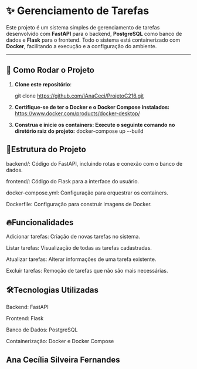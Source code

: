 # ✨ Gerenciamento de Tarefas


Este projeto é um sistema simples de gerenciamento de tarefas desenvolvido com **FastAPI** para o backend, **PostgreSQL** como banco de dados e **Flask** para o frontend. Todo o sistema está containerizado com **Docker**, facilitando a execução e a configuração do ambiente.

---

## 🚀 Como Rodar o Projeto

1. **Clone este repositório**:
   
   git clone <https://github.com/iAnaCeci/ProjetoC216.git>

 2. **Certifique-se de ter o Docker e o Docker Compose instalados:**
  https://www.docker.com/products/docker-desktop/
3. **Construa e inicie os containers: Execute o seguinte comando no diretório raiz do projeto:**
     docker-compose up --build


## 📝Estrutura do Projeto
backend/: Código do FastAPI, incluindo rotas e conexão com o banco de dados.

frontend/: Código do Flask para a interface do usuário.

docker-compose.yml: Configuração para orquestrar os containers.

Dockerfile: Configuração para construir imagens de Docker.

## 🔥Funcionalidades
Adicionar tarefas: Criação de novas tarefas no sistema.

Listar tarefas: Visualização de todas as tarefas cadastradas.

Atualizar tarefas: Alterar informações de uma tarefa existente.

Excluir tarefas: Remoção de tarefas que não são mais necessárias.


## 🛠️Tecnologias Utilizadas
Backend: FastAPI

Frontend: Flask

Banco de Dados: PostgreSQL

Containerização: Docker e Docker Compose



## Ana Cecília Silveira Fernandes

